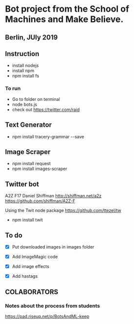 #  Bot project from the School of Machines and Make Believe.
## Berlin, JUly 2019

## Instruction

* install nodejs 
* install npm 
* npm install fs

### To run 

* Go to folder on terminal
* node bots.js
* check out https://twitter.com/raid


## Text Generator 
 
* npm install tracery-grammar --save

## Image Scraper 

* npm install request
* npm install images-scraper

## Twitter bot

A2Z F17
Daniel Shiffman
http://shiffman.net/a2z
https://github.com/shiffman/A2Z-F

Using the Twit node package
https://github.com/ttezel/tw

* npm install twit


## To do

- [x] Put downloaded images in images folder
- [x] Add ImageMagic code
- [x] Add image effects
- [x] Add hastags


## COLABORATORS


### Notes about the process from students

https://pad.riseup.net/p/BotsAndML-keep
